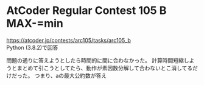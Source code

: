 # AtCoder Regular Contest 105 B MAX-=min  
https://atcoder.jp/contests/arc105/tasks/arc105_b  
Python (3.8.2)で回答  

問題の通りに答えようとしたら時間的に間に合わなかった。
計算時間短縮しようとまとめて引こうとしてたら、動作が素因数分解して合わないとこ消してるだけだった。
つまり、aの最大公約数が答え
